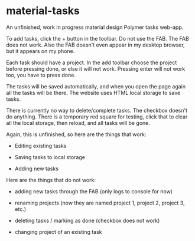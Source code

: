 # material-tasks

An unfinished, work in progress material design Polymer tasks web-app.

To add tasks, click the + button in the toolbar. Do not use the FAB. The FAB
does not work. Also the FAB doesn't even appear in my desktop browser, but it
appears on my phone.

Each task should have a project. In the add toolbar choose the project before
pressing done, or else it will not work. Pressing enter will not work too, you
have to press done.

The tasks will be saved automatically, and when you open the page again all the
tasks will be there. The website uses HTML local storage to save tasks.

There is currently no way to delete/complete tasks. The checkbox doesn't do
anything. There is a temporary red square for testing, click that to clear all
the local storage, then reload, and all tasks will be gone.

Again, this is unfinished, so here are the things that work:

- Editing existing tasks

- Saving tasks to local storage

- Adding new tasks

Here are the things that do not work:

- adding new tasks through the FAB (only logs to console for now)

- renaming projects (now they are named project 1, project 2, project 3, etc.)

- deleting tasks / marking as done (checkbox does not work)

- changing project of an existing task